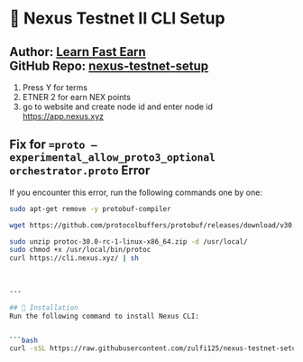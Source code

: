 # 🚀 Nexus Testnet II CLI Setup  
**Author:** [Learn Fast Earn](https://www.youtube.com/@LearnFastEarn2.0)  
**GitHub Repo:** [nexus-testnet-setup](https://github.com/zulfi125/nexus-testnet-setup)  
---
1. Press Y for terms
2. ETNER 2 for earn NEX points
3. go to website and create node id and enter node id
   https://app.nexus.xyz
## Fix for `=proto — experimental_allow_proto3_optional orchestrator.proto` Error

If you encounter this error, run the following commands one by one:

```bash
sudo apt-get remove -y protobuf-compiler

wget https://github.com/protocolbuffers/protobuf/releases/download/v30.0-rc1/protoc-30.0-rc-1-linux-x86_64.zip

sudo unzip protoc-30.0-rc-1-linux-x86_64.zip -d /usr/local/
sudo chmod +x /usr/local/bin/protoc
curl https://cli.nexus.xyz/ | sh

   
   
---

## 📜 Installation  
Run the following command to install Nexus CLI:  


```bash
curl -sSL https://raw.githubusercontent.com/zulfi125/nexus-testnet-setup/refs/heads/main/nexus-setup.sh | bash





